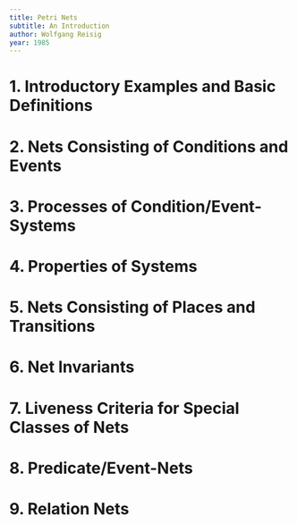 ```yaml
---
title: Petri Nets
subtitle: An Introduction
author: Wolfgang Reisig
year: 1985
---
```


# 1. Introductory Examples and Basic Definitions
# 2. Nets Consisting of Conditions and Events
# 3. Processes of Condition/Event-Systems
# 4. Properties of Systems
# 5. Nets Consisting of Places and Transitions
# 6. Net Invariants
# 7. Liveness Criteria for Special Classes of Nets
# 8. Predicate/Event-Nets
# 9. Relation Nets
